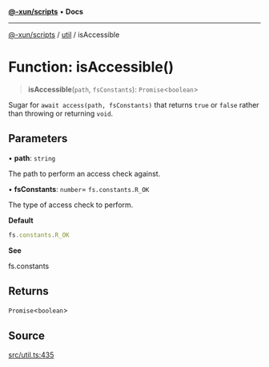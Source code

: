 [**@-xun/scripts**](../../README.md) • **Docs**

***

[@-xun/scripts](../../README.md) / [util](../README.md) / isAccessible

# Function: isAccessible()

> **isAccessible**(`path`, `fsConstants`): `Promise`\<`boolean`\>

Sugar for `await access(path, fsConstants)` that returns `true` or `false`
rather than throwing or returning `void`.

## Parameters

• **path**: `string`

The path to perform an access check against.

• **fsConstants**: `number`= `fs.constants.R_OK`

The type of access check to perform.

**Default**

```ts
fs.constants.R_OK
```

**See**

fs.constants

## Returns

`Promise`\<`boolean`\>

## Source

[src/util.ts:435](https://github.com/Xunnamius/xscripts/blob/4eeba0093c58c5ae075542203854b4a3add2907a/src/util.ts#L435)
